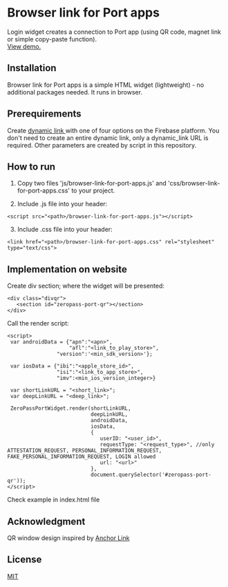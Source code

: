 
# Browser link for Port apps

Login widget creates a connection to Port app (using QR code, magnet link or simple copy-paste function).  
[View demo.](https://htmlpreview.github.io/?https://github.com/ZeroPass/browser-link-for-port-apps/blob/main/index.html)

## Installation

Browser link for Port apps is a simple HTML widget (lightweight) - no additional packages needed. It runs in browser.

## Prerequirements

Create [dynamic link ](https://firebase.google.com/docs/dynamic-links/create-links) with one of four options on the Firebase platform. You don't need to create an entire dynamic link, only a dynamic_link URL is required. Other parameters are created by script in this repository.


## How to run

1. Copy two files 'js/browser-link-for-port-apps.js' and 'css/browser-link-for-port-apps.css' to your project.

1. Include .js file into your header:
```
<script src="<path>/browser-link-for-port-apps.js"></script>
```
3. Include .css file into your header:

```
<link href="<path>/browser-link-for-port-apps.css" rel="stylesheet" type="text/css"> 
```

## Implementation on website

Create div section; where the widget will be presented:
```
<div class="divqr">
   <section id="zeropass-port-qr"></section>
</div>
```

Call the render script:
```
<script>
 var androidData = {"apn":"<apn>",
                    "afl":"<link_to_play_store>",
                "version":'<min_sdk_version>'};

 var iosData = {"ibi":"<apple_store_id>",
                "isi":"<link_to_app_store>",
                "imv":<min_ios_version_integer>}

 var shortLinkURL = "<short_link>";
 var deepLinkURL = "<deep_link>";

 ZeroPassPortWidget.render(shortLinkURL,
                           deepLinkURL,
                           androidData,
                           iosData,
                           { 
                              userID: "<user_id>",
                              requestType: "<request_type>", //only ATTESTATION_REQUEST, PERSONAL_INFORMATION_REQUEST, FAKE_PERSONAL_INFORMATION_REQUEST, LOGIN allowed
                              url: "<url>"
                           },
                           document.querySelector('#zeropass-port-qr'));
</script>
```

Check example in index.html file

## Acknowledgment 
QR window design inspired by [Anchor Link](https://github.com/greymass/anchor-link)

## License
[MIT](https://choosealicense.com/licenses/mit/)

